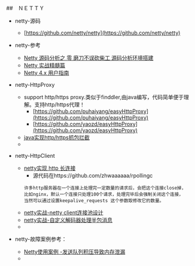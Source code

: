 ##　ＮＥＴＴＹ
- netty-源码
  -  [https://github.com/netty/netty](https://github.com/netty/netty)

- netty-参考
  - [Netty 源码分析之 零 磨刀不误砍柴工 源码分析环境搭建](https://github.com/yongshun/learn_netty_source_code/blob/f129f37978e29746f07ea6a8baef2479ee3b0593/Netty%20源码分析之%20零%20磨刀不误砍柴工%20源码分析环境搭建/Netty%20源码分析之%20零%20磨刀不误砍柴工%20源码分析环境搭建.md)
  - [Netty 实战精髓篇](https://www.w3cschool.cn/essential_netty_in_action/)
  - [Netty 4.x 用户指南](https://www.w3cschool.cn/netty4userguide/)
- netty-HttpProxy
    - support http/https proxy.类似于finddler,由java编写，代码简单便于理解。支持http/https代理！
        - [https://github.com/puhaiyang/easyHttpProxy](https://github.com/puhaiyang/easyHttpProxy)
        - [https://github.com/yaozd/easyHttpProxy](https://github.com/yaozd/easyHttpProxy)
    - [java实现http/https抓包拦截](https://blog.csdn.net/puhaiyang/article/details/102649498)
    - []()
- netty-HttpClient
    - [netty实现 http 长连接](https://blog.csdn.net/u014284000/article/details/94995198)
        - 源代码在https://github.com/zhwaaaaaa/rpollingc
        ```
        许多http服务器在一个连接上处理完一定数量的请求后，会把这个连接close掉，
        比如nginx，默认一个连接只处理100个请求，处理完毕后会强制关闭这个连接，
        当然可以通过设置keepalive_requests 这个参数取修改它的数量。
        ```
    - [netty实战-netty client连接池设计](https://www.jianshu.com/p/7132d84c2461?from=singlemessage)
    - [netty实战-自定义解码器处理半包消息](https://blog.csdn.net/linsongbin1/article/details/77915686)
    - []()
- netty-故障案例参考：
    - [Netty使用案例 -发送队列积压导致内存泄漏](https://blog.csdn.net/u013642886/article/details/86632752)
    - []()